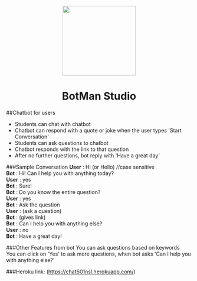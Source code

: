 <p align="center"><img height="188" width="198" src="https://botman.io/img/botman.png"></p>
<h1 align="center">BotMan Studio</h1>

##Chatbot for users

<ul>
<li>Students can chat with chatbot</li>
<li>Chatbot can respond with a quote or joke when the user types 'Start Conversation'</li>
<li>Students can ask questions to chatbot</li>
<li>Chatbot responds with the link to that question</li>
<li>After no further questions, bot reply with 'Have a great day'</li>
</ul>

###Sample Conversation
<strong>User</strong> : Hi (or Hello) //case sensitive <br>
<strong>Bot</strong>  : Hi! Can I help you with anything today? <br>
<strong>User</strong> : yes <br>
<strong>Bot</strong>  : Sure! <br>
<strong>Bot</strong>  : Do you know the entire question? <br>
<strong>User</strong> : yes <br>
<strong>Bot</strong>  : Ask the question <br>
<strong>User</strong> : (ask a question) <br>
<strong>Bot</strong>  : (gives link) <br>
<strong>Bot</strong>  : Can I help you with anything else? <br>
<strong>User</strong> : no <br>
<strong>Bot</strong>  : Have a great day!

###Other Features from bot
You can ask questions based on keywords <br>
You can click on 'Yes' to ask more questions, when bot asks 'Can I help you with anything else?'

###Heroku link:
(https://chat601nsl.herokuapp.com/)
 